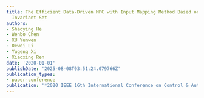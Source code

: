 ```yaml
---
title: The Efficient Data-Driven MPC with Input Mapping Method Based on Polyhedral
  Invariant Set
authors:
- Shaoying He
- Wenbo Chen
- XU Yunwen
- Dewei Li
- Yugeng Xi
- Xiaoxing Ren
date: '2020-01-01'
publishDate: '2025-08-08T03:51:24.079766Z'
publication_types:
- paper-conference
publication: '*2020 IEEE 16th International Conference on Control & Automation (ICCA)*'
---
```

